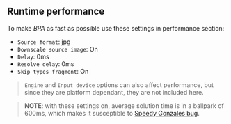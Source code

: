 ## Runtime performance

To make _BPA_ as fast as possible use these settings in performance section:

- `Source format`: jpg
- `Downscale source image`: On
- `Delay`: 0ms
- `Resolve delay`: 0ms
- `Skip types fragment`: On

> `Engine` and `Input device` options can also affect performance, but since they are platform dependant, they are not included here.

> **NOTE**: with these settings on, average solution time is in a ballpark of 600ms, which makes it susceptible to [Speedy Gonzales bug](bugs.md#speedy-gonzales-bug).
